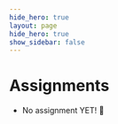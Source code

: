 ```yaml
---
hide_hero: true
layout: page
hide_hero: true
show_sidebar: false
---
```


# Assignments

* No assignment YET! 🙂
